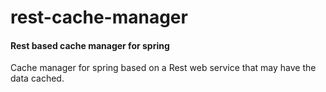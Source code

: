# rest-cache-manager

#### Rest based cache manager for spring

Cache manager for spring based on a Rest web service that
may have the data cached.
